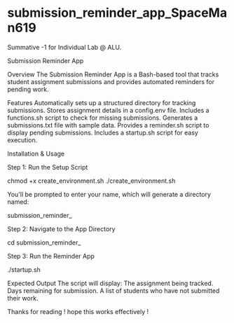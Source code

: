 # submission_reminder_app_SpaceMan619
Summative -1 for Individual Lab @ ALU. 

Submission Reminder App

Overview
The Submission Reminder App is a Bash-based tool that tracks student assignment submissions and provides automated reminders for pending work.

Features
Automatically sets up a structured directory for tracking submissions.
Stores assignment details in a config.env file.
Includes a functions.sh script to check for missing submissions.
Generates a submissions.txt file with sample data.
Provides a reminder.sh script to display pending submissions.
Includes a startup.sh script for easy execution.

Installation & Usage

Step 1: Run the Setup Script

chmod +x create_environment.sh
./create_environment.sh

You'll be prompted to enter your name, which will generate a directory named:

submission_reminder_<YourName>

Step 2: Navigate to the App Directory

cd submission_reminder_<YourName>

Step 3: Run the Reminder App

./startup.sh

Expected Output
The script will display:
The assignment being tracked.
Days remaining for submission.
A list of students who have not submitted their work.

Thanks for reading ! hope this works effectively !
